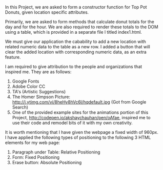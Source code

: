 In this Project, we are asked to form a constructor function for Top Pot Donuts, given location specific attributes.

Primarily, we are asked to form methods that calculate donut totals for the day and for the hour. We are also required to render these totals to the DOM using a table, which is provided in a separate file I titled index1.html.

We must give our application the cabability to add a new location with related numeric data to the table as a new row. I added a button that will clear the added location with corresponding numeric data, as an extra feature.

I am required to give attribution to the people and organizations that inspired me. They are as follows:

1. Google Fonts
2. Adobe Color CC
3. TA's (Artistic Suggestions)
4. The Homer Simpson Picture: http://i.ytimg.com/vi/8heHy8hVc6I/hqdefault.jpg (Got from Google Search)
5. One of the provided example sites for the animations portion of this Project, http://codepen.io/akshaychauhan/pen/oAfae, inspired me to use their code and remodel bits of it with my own creativity.

It is worth mentioning that I have given the webpage a fixed width of 960px. I have applied the following types of positioning to the following 3 HTML elements for my web page:

1. Paragraph under Table: Relative Positioning
2. Form: Fixed Positioning
3. Erase button: Absolute Positioning
